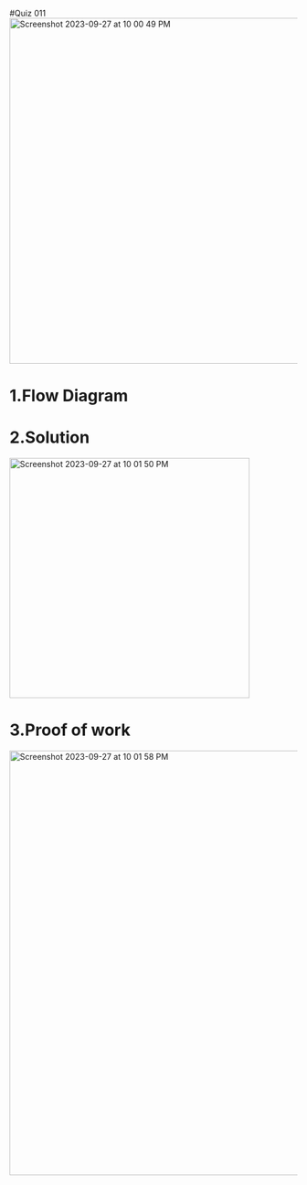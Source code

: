 #Quiz 011
<img width="605" alt="Screenshot 2023-09-27 at 10 00 49 PM" src="https://github.com/K-Schriber/Unit-1-Comp-Sci/assets/142757998/9d8a59b4-854d-4163-8414-182481c2bc27">



# 1.Flow Diagram


# 2.Solution
<img width="420" alt="Screenshot 2023-09-27 at 10 01 50 PM" src="https://github.com/K-Schriber/Unit-1-Comp-Sci/assets/142757998/caef53c8-552e-4a07-a5b9-28eea8d204ee">


# 3.Proof of work
<img width="743" alt="Screenshot 2023-09-27 at 10 01 58 PM" src="https://github.com/K-Schriber/Unit-1-Comp-Sci/assets/142757998/3a344f93-5ace-4531-b3b0-92618f95ccbe">




